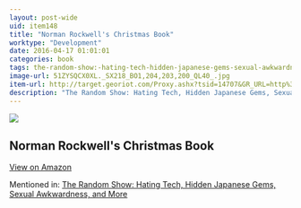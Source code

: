 ```yaml
---
layout: post-wide
uid: item148
title: "Norman Rockwell's Christmas Book"
worktype: "Development"
date: 2016-04-17 01:01:01
categories: book
tags: the-random-show:-hating-tech-hidden-japanese-gems-sexual-awkwardness-and-more
image-url: 51ZYSQCX0XL._SX218_BO1,204,203,200_QL40_.jpg
item-url: http://target.georiot.com/Proxy.ashx?tsid=14707&GR_URL=http%3A%2F%2Fwww.amazon.com%2FNorman-Rockwells-Christmas-Molly-Rockwell%2Fdp%2F0810981211
description: "The Random Show: Hating Tech, Hidden Japanese Gems, Sexual Awkwardness, and More"
---
```

<a href="http://target.georiot.com/Proxy.ashx?tsid=14707&GR_URL=http%3A%2F%2Fwww.amazon.com%2FNorman-Rockwells-Christmas-Molly-Rockwell%2Fdp%2F0810981211" target="blank"><img src="../../../../img/thumbs/51ZYSQCX0XL._SX218_BO1,204,203,200_QL40_.jpg" class="prod-img"></a>
<h2>Norman Rockwell's Christmas Book</h2>
<p><a class="btn btn-primary" href="http://target.georiot.com/Proxy.ashx?tsid=14707&GR_URL=http%3A%2F%2Fwww.amazon.com%2FNorman-Rockwells-Christmas-Molly-Rockwell%2Fdp%2F0810981211" target="blank">View on Amazon</a><p>
<p>Mentioned in: <a href="http://fourhourworkweek.com/2014/11/25/the-random-show-hating-tech-hidden-japanese-gems-sexual-awkwardness-and-more/" target="blank">The Random Show: Hating Tech, Hidden Japanese Gems, Sexual Awkwardness, and More</a></p>
